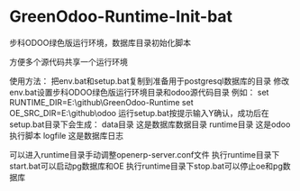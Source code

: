 GreenOdoo-Runtime-Init-bat
==========================

步科ODOO绿色版运行环境，数据库目录初始化脚本

方便多个源代码共享一个运行环境


使用方法：
把env.bat和setup.bat复制到准备用于postgresql数据库的目录
修改env.bat设置步科ODOO绿色版运行环境目录和odoo源代码目录
例如：
    set RUNTIME_DIR=E:\github\GreenOdoo-Runtime
    set OE_SRC_DIR=E:\github\odoo
运行setup.bat按提示输入Y确认，成功后在setup.bat目录下会生成：
data目录       这是数据库数据目录
runtime目录    这是odoo执行脚本
logfile        这是数据库日志

可以进入runtime目录手动调整openerp-server.conf文件
执行runtime目录下start.bat可以启动pg数据库和OE
执行runtime目录下stop.bat可以停止oe和pg数据库